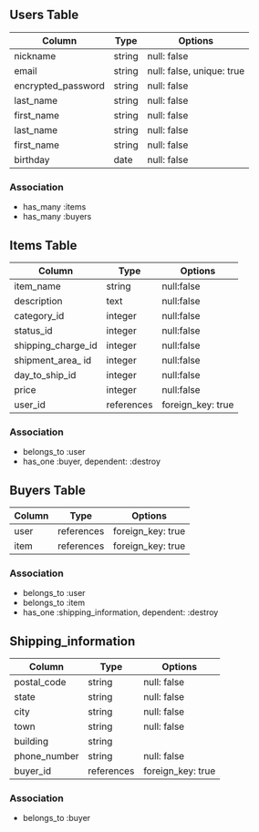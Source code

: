 ## Users Table
| Column                  | Type    | Options                   |
| ----------------------- | ------- | ------------------------- |
| nickname                | string  | null: false               |
| email                   | string  | null: false, unique: true |
| encrypted_password      | string  | null: false               |
| last_name               | string  | null: false               |
| first_name              | string  | null: false               |
| last_name               | string  | null: false               |
| first_name              | string  | null: false               |
| birthday                | date    | null: false               |

### Association
 - has_many :items
 - has_many :buyers

 
 ## Items Table

| Column             | Type       | Options           |
| ------------------ | ---------- | ----------------- |
| item_name          | string     | null:false        |
| description        | text       | null:false        |
| category_id        | integer    | null:false        |
| status_id          | integer    | null:false        |
| shipping_charge_id | integer    | null:false        |
| shipment_area_ id  | integer    | null:false        |
| day_to_ship_id     | integer    | null:false        |
| price              | integer    | null:false        |
| user_id            | references | foreign_key: true |

 ### Association

 - belongs_to :user
 - has_one :buyer, dependent: :destroy


 ## Buyers Table

| Column           | Type       | Options           |
| ---------------- | ---------- | ----------------- | 
| user             | references | foreign_key: true |
| item             | references | foreign_key: true |

### Association

- belongs_to :user
- belongs_to :item
- has_one :shipping_information, dependent: :destroy


## Shipping_information

| Column           | Type       | Options           |
| ---------------- | ---------- | ----------------- | 
| postal_code      | string     | null: false       |
| state            | string     | null: false       |
| city             | string     | null: false       |
| town             | string     | null: false       |
| building         | string     |                   |
| phone_number     | string     | null: false       |
| buyer_id         | references | foreign_key: true |

### Association

- belongs_to :buyer
